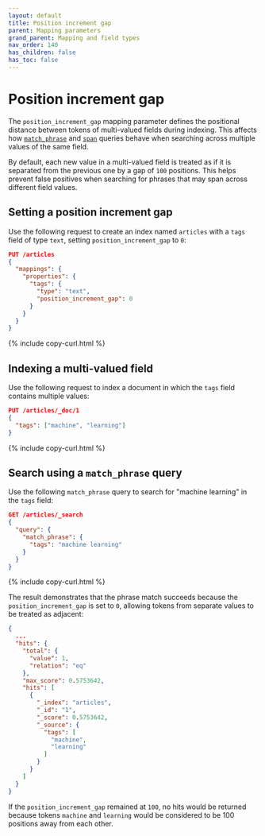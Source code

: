 ```yaml
---
layout: default
title: Position increment gap
parent: Mapping parameters
grand_parent: Mapping and field types
nav_order: 140
has_children: false
has_toc: false
---
```


# Position increment gap

The `position_increment_gap` mapping parameter defines the positional distance between tokens of multi-valued fields during indexing. This affects how [`match_phrase`]({{site.url}}{{site.baseurl}}/query-dsl/full-text/match-phrase/) and [`span`]({{site.url}}{{site.baseurl}}/query-dsl/span/index/) queries behave when searching across multiple values of the same field.

By default, each new value in a multi-valued field is treated as if it is separated from the previous one by a gap of `100` positions. This helps prevent false positives when searching for phrases that may span across different field values.

## Setting a position increment gap

Use the following request to create an index named `articles` with a `tags` field of type `text`, setting `position_increment_gap` to `0`:

```json
PUT /articles
{
  "mappings": {
    "properties": {
      "tags": {
        "type": "text",
        "position_increment_gap": 0
      }
    }
  }
}
```
{% include copy-curl.html %}

## Indexing a multi-valued field

Use the following request to index a document in which the `tags` field contains multiple values:

```json
PUT /articles/_doc/1
{
  "tags": ["machine", "learning"]
}
```
{% include copy-curl.html %}

## Search using a `match_phrase` query

Use the following `match_phrase` query to search for "machine learning" in the `tags` field:

```json
GET /articles/_search
{
  "query": {
    "match_phrase": {
      "tags": "machine learning"
    }
  }
}
```
{% include copy-curl.html %}

The result demonstrates that the phrase match succeeds because the `position_increment_gap` is set to `0`, allowing tokens from separate values to be treated as adjacent:

```json
{
  ...
  "hits": {
    "total": {
      "value": 1,
      "relation": "eq"
    },
    "max_score": 0.5753642,
    "hits": [
      {
        "_index": "articles",
        "_id": "1",
        "_score": 0.5753642,
        "_source": {
          "tags": [
            "machine",
            "learning"
          ]
        }
      }
    ]
  }
}
```

If the `position_increment_gap` remained at `100`, no hits would be returned because tokens `machine` and `learning` would be considered to be 100 positions away from each other.
